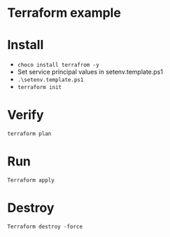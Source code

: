 # Terraform example

# Install
* `choco install terrafrom -y`
* Set service principal values in setenv.template.ps1
* `.\setenv.template.ps1`
* `terraform init`


# Verify
`terraform plan`

# Run
`Terraform apply`

# Destroy
`Terraform destroy -force`